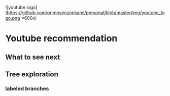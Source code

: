 ![youtube logo](https://github.com/orimosenzonkami/personal/blob/master/img/youtube_logo.png =600x)
# Youtube recommendation 

## What to see next 

## Tree exploration 
### labeled branches 
